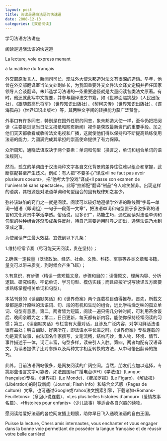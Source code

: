 ```yaml
---
layout: post
title: 阅读是通晓法语的快速道
date: 2008-12-13
categories: [双语阅读]  
---
```


学习法语方法讲座

阅读是通晓法语的快速道

La lecture, voie express menant

à la maîtrise du français

外交部原发言人、新闻司司长、现驻外大使朱邦造对法文有很深的造诣。早年，他曾在外交部翻译室当法文处副处长，为我国重要外交文件法文译文定稿并担任国家领导人会谈翻译。朱邦造学习法语的一条重要途径就是大量阅读各类法文原著。有时，他还就此写中文提要，并参与翻译法文书籍，如《世界面临挑战》（人民出版社）、《跟随戴高乐将军》（世界知识出版社）、《契柯夫传》（世界知识出版社）、《谍海孤舟》（世界知识出版社）等，其两种文字间的转换能力获广泛赞誉。

外事口有许多同志，特别是在国外任职的同志，象朱邦造大使一样，至今仍把把阅读（主要是浏览当日法文报纸和网页新闻）视作是获取最新资讯的重要手段。加之他们天天都收看或收听法文电视和广播，这就使他们得以保持和不断提高熟练使用法语的能力，为圆满完成其承担的崇高使命提供了有力保障。

众所周知，通晓法语取决于两个要素：单词和句型（换言之，单词和组合单词的语法规则）。

然而，孤立的单词由于汉法两种文字各自文化背景的差异往往难以组合和掌握，武断搭配甚至产生歧义。例如：有人把“不要多心”译成«Il ne faut pas avoir plusieurs coeurs»，把“他考大学没戏”译成«Il passe son examen de l'université sans spectacle»。此等“拉郎配”翻译“制品”令人啼笑皆非。出现这样的语病，其根源是对法语单词和句型组合的固有规律知之甚少。

弥补该缺陷的窍门之一就是阅读。阅读可以较好地遵循学外语的路线图“字母—单词—短语（即词组）—句子—段落—文章”，把法语单词和句型置于多姿多彩的语言和文化背景中学活学透。俗话说，见多识广，熟能生巧，通过阅读对法语单词和句型的种种组合逐渐形成条件反射，待自己需要运用时呼之即出，通晓法语乃水到渠成之事。

为使阅读产生最大效益，宜做到以下几条：

1.维持经常节奏（尽可能天天阅读，贵在坚持）；

2.确保一定数量（泛读政治、经济、社会、文教、科技、军事等各类文章和书籍，量变可以带来质变，到时候会产生飞跃）；

3.有意识，有步骤（精读一些短篇文章，步骤和目的：读懂原文、理解内容、分析逻辑、研究结构、牢记单词、学习句型、模仿实践；而且应按听说写读译五方面要求熟练掌握相关单词和句型）。

本站刊登的《读幽默笑话》和《世界奇案》两个连载栏目值得推荐。首先，所载文章都是原汁原味的法语词、句、段的有机和生动的组合，远比学枯燥乏味的孤立单词、句型有意思。第二，两者皆为短篇，阅读一遍只需几分钟时间，可利用茶余饭后、晚间余暇为之；第二，日日更新，每天都有新内容，能使你保持经常阅读的习惯；第三，《读幽默笑话》专栏含有大量对话，且涉及广泛内容，对学习鲜活法语很有益处；明白幽默、好笑所在，即法语水平长进之时。《世界奇案》专栏连载的均是真实故事，由法国名作家撰写，文笔流畅，结构巧妙，集人物、环境、情节、事件描述于一体，词汇丰富，句型多样，读来引人入胜。第四，两者均配有汉语译文，为读者提供了比对参照以及两种文字相互转换的方法，从中可悟出翻译的技巧。

此外，目前法语网站很多，是网友阅读的广阔空间。当然，朋友们应加以选择，专挑那些语言文字可靠者，如法国国际广播电台(RFI)《学法语》(Langue française)专栏，《世界报》(Le Monde)、《费加罗报》(Le Figaro)、《解放报》(Libération)的时政新闻（Journal; Flash Info）和综合文艺版（Pages de culture）文章。也可通过Google或Yahoo法文搜索引擎，下载诸如«Romans-Feuilletons»（章回小说连载）、«Les plus belles histoires d'amour»（爱情故事名篇）、«Histoires pour enfants»（少儿故事）等适合各自兴趣的读物。

愿阅读给爱好法语的各位网友插上翅膀，助你早日飞入通晓法语的自由王国。

Puisse la lecture, Chers amis internautes, vous enchanter et vous engager dans la bonne voie permettant de posséder la langue française et de réussir votre belle carrière!
